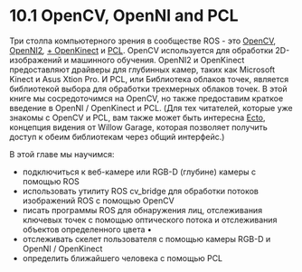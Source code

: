 # 10.1 OpenCV, OpenNI and PCL



Три столпа компьютерного зрения в сообществе ROS - это [OpenCV](http://opencv.org/ё), [OpenNI2](http://structure.io/openni)_,_ [+ OpenKinect](https://github.com/OpenKinect) и [PCL](http://pointclouds.org/). OpenCV используется для обработки 2D-изображений и машинного обучения. OpenNI2 и OpenKinect предоставляют драйверы для глубинных камер, таких как Microsoft Kinect и Asus Xtion Pro. И PCL, или Библиотека облаков точек, является библиотекой выбора для обработки трехмерных облаков точек. В этой книге мы сосредоточимся на OpenCV, но также предоставим краткое введение в OpenNI / OpenKinect и PCL. \(Для тех читателей, которые уже знакомы с OpenCV и PCL, вам также может быть интересна [Ecto](http://plasmodic.github.com/ecto/), концепция видения от Willow Garage, которая позволяет получить доступ к обеим библиотекам через общий интерфейс.\)

В этой главе мы научимся:

* подключиться к веб-камере или RGB-D \(глубине\) камеры с помощью ROS 
*  использовать утилиту ROS cv\_bridge для обработки потоков изображений ROS с помощью OpenCV 
* писать программы ROS для обнаружения лиц, отслеживания ключевых точек с помощью оптического потока и отслеживания объектов определенного цвета •
* отслеживать скелет пользователя с помощью камеры RGB-D и OpenNI / OpenKinect 
* определить ближайшего человека с помощью PCL


